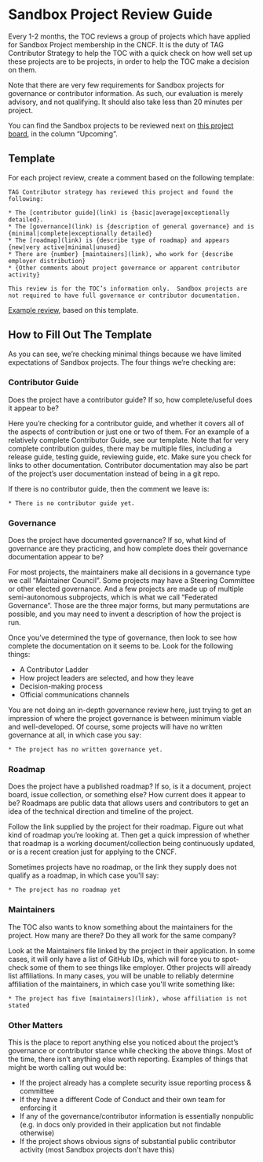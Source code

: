 # Sandbox Project Review Guide

Every 1-2 months, the TOC reviews a group of projects which have applied for Sandbox Project membership in the CNCF.  It is the duty of TAG Contributor Strategy to help the TOC with a quick check on how well set up these projects are to be projects, in order to help the TOC make a decision on them.

Note that there are very few requirements for Sandbox projects for governance or contributor information.  As such, our evaluation is merely advisory, and not qualifying.  It should also take less than 20 minutes per project.

You can find the Sandbox projects to be reviewed next on [this project board](https://github.com/orgs/cncf/projects/14/views/1), in the column “Upcoming”.

## Template

For each project review, create a comment based on the following template:

```
TAG Contributor strategy has reviewed this project and found the following:

* The [contributor guide](link) is {basic|average|exceptionally detailed}.
* The [governance](link) is {description of general governance} and is {minimal|complete|exceptionally detailed}
* The [roadmap](link) is {describe type of roadmap} and appears {new|very active|minimal|unused}
* There are {number} [maintainers](link), who work for {describe employer distribution}
* {Other comments about project governance or apparent contributor activity}

This review is for the TOC’s information only.  Sandbox projects are not required to have full governance or contributor documentation.
```

[Example review](https://github.com/cncf/sandbox/issues/87#issuecomment-2264280131), based on this template.

## How to Fill Out The Template

As you can see, we’re checking minimal things because we have limited expectations of Sandbox projects.  The four things we’re checking are:

### Contributor Guide

Does the project have a contributor guide?  If so, how complete/useful does it appear to be?

Here you’re checking for a contributor guide, and whether it covers all of the aspects of contribution or just one or two of them.  For an example of a relatively complete Contributor Guide, see our template.  Note that for very complete contribution guides, there may be multiple files, including a release guide, testing guide, reviewing guide, etc.  Make sure you check for links to other documentation.  Contributor documentation may also be part of the project’s user documentation instead of being in a git repo.

If there is no contributor guide, then the comment we leave is:

```
* There is no contributor guide yet.
```

### Governance

Does the project have documented governance?  If so, what kind of governance are they practicing, and how complete does their governance documentation appear to be?

For most projects, the maintainers make all decisions in a governance type we call “Maintainer Council”.  Some projects may have a Steering Committee or other elected governance.  And a few projects are made up of multiple semi-autonomous subprojects, which is what we call “Federated Governance”.   Those are the three major forms, but many permutations are possible, and you may need to invent a description of how the project is run.

Once you’ve determined the type of governance, then look to see how complete the documentation on it seems to be.  Look for the following things:

* A Contributor Ladder
* How project leaders are selected, and how they leave
* Decision-making process
* Official communications channels

You are not doing an in-depth governance review here, just trying to get an impression of where the project governance is between minimum viable and well-developed.  Of course, some projects will have no written governance at all, in which case you say:

```
* The project has no written governance yet.
```

### Roadmap

Does the project have a published roadmap?   If so, is it a document, project board, issue collection, or something else?  How current does it appear to be?  Roadmaps are public data that allows users and contributors to get an idea of the technical direction and timeline of the project.

Follow the link supplied by the project for their roadmap.  Figure out what kind of roadmap you’re looking at.  Then get a quick impression of whether that roadmap is a working document/collection being continuously updated, or is a recent creation just for applying to the CNCF.  

Sometimes projects have no roadmap, or the link they supply does not qualify as a roadmap, in which case you'll say:

```
* The project has no roadmap yet
```

### Maintainers

The TOC also wants to know something about the maintainers for the project.  How many are there?  Do they all work for the same company?  

Look at the Maintainers file linked by the project in their application.  In some cases, it will only have a list of GitHub IDs, which will force you to spot-check some of them to see things like employer.  Other projects will already list affiliations.  In many cases, you will be unable to reliably determine affiliation of the maintainers, in which case you'll write something like:

```
* The project has five [maintainers](link), whose affiliation is not stated
```

### Other Matters

This is the place to report anything else you noticed about the project’s governance or contributor stance while checking the above things.  Most of the time, there isn’t anything else worth reporting.  Examples of things that might be worth calling out would be:

* If the project already has a complete security issue reporting process & committee
* If they have a different Code of Conduct and their own team for enforcing it
* If any of the governance/contributor information is essentially nonpublic (e.g. in docs only provided in their application but not findable otherwise)
* If the project shows obvious signs of substantial public contributor activity (most Sandbox projects don't have this)

